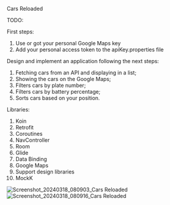 Cars Reloaded

TODO:

First steps:
1. Use or got your personal Google Maps key
2. Add your personal access token to the apiKey.properties file

Design and implement an application following the next steps:

1. Fetching cars from an API and displaying in a list;
2. Showing the cars on the Google Maps;
3. Filters cars by plate number;
4. Filters cars by battery percentage;
5. Sorts cars based on your position.
   
Libraries:

1. Koin
2. Retrofit
3. Coroutines
4. NavController
5. Room
6. Glide
7. Data Binding
8. Google Maps
9. Support design libraries
10. MockK

![Screenshot_20240318_080903_Cars Reloaded](https://github.com/noemibalazs/CarsReloded/assets/33603567/bb5396ce-7830-4493-be30-fb31af1c4120)
![Screenshot_20240318_080916_Cars Reloaded](https://github.com/noemibalazs/CarsReloded/assets/33603567/0ffd71e9-1c93-496a-93ca-f26219ce818f)
